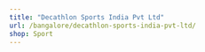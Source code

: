 ```yaml
---
title: "Decathlon Sports India Pvt Ltd"
url: /bangalore/decathlon-sports-india-pvt-ltd/
shop: Sport
---
```

